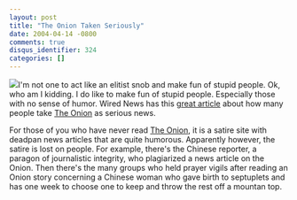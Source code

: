 ```yaml
---
layout: post
title: "The Onion Taken Seriously"
date: 2004-04-14 -0800
comments: true
disqus_identifier: 324
categories: []
---
```

![](/images/theonion.jpg)I'm not one to act like an elitist snob and
make fun of stupid people. Ok, who am I kidding. I do like to make fun
of stupid people. Especially those with no sense of humor. Wired News
has this [great
article](http://www.wired.com/news/culture/0,1284,63048,00.html "Wired News Article On The Onion")
about how many people take [The
Onion](http://www.theonion.com/ "The Onion") as serious news.

For those of you who have never read [The
Onion](http://www.theonion.com/ "The Onion"), it is a satire site with
deadpan news articles that are quite humorous. Apparently however, the
satire is lost on people. For example, there's the Chinese reporter, a
paragon of journalistic integrity, who plagiarized a news article on the
Onion. Then there's the many groups who held prayer vigils after reading
an Onion story concerning a Chinese woman who gave birth to septuplets
and has one week to choose one to keep and throw the rest off a mountan
top.


